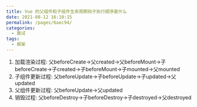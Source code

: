 ```yaml
---
title: Vue 的父组件和子组件生命周期钩子执行顺序是什么
date: 2021-08-12 16:10:15
permalink: /pages/6aec94/
categories:
  - 面试
tags:
  - 框架
---
```

1. 加载渲染过程: 父beforeCreate->父created->父beforeMount->子beforeCreate->子created->子beforeMount->子mounted->父mounted
2. 子组件更新过程: 父beforeUpdate->子beforeUpdate->子updated->父updated
3. 父组件更新过程: 父beforeUpdate->父updated
4. 销毁过程: 父beforeDestroy->子beforeDestroy->子destroyed->父destroyed